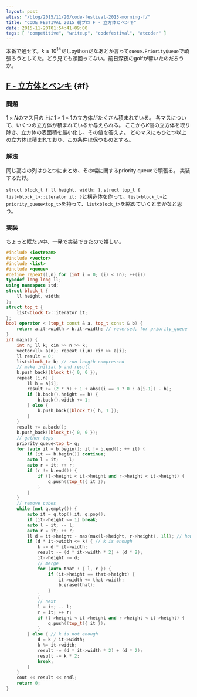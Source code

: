 ```yaml
---
layout: post
alias: "/blog/2015/11/20/code-festival-2015-morning-f/"
title: "CODE FESTIVAL 2015 朝プロ F - 立方体とペンキ"
date: 2015-11-20T01:54:41+09:00
tags: [ "competitive", "writeup", "codefestival", "atcoder" ]
---
```


本番で通せず。$k \le 10^{14}$だしpythonだなあとか言って`queue.PriorityQueue`で頑張ろうとしてた。どう見ても頭回ってない。前日深夜のgolfが響いたのだろうか。

<!-- more -->

## [F - 立方体とペンキ](https://beta.atcoder.jp/contests/code-festival-2015-morning-hard/tasks/cf_2015_morning_hard_b) {#f}

### 問題

$1 \times N$のマス目の上に$1 \times 1 \times 1$の立方体がたくさん積まれている。
各マスについて、いくつの立方体が積まれているか与えられる。
ここから$K$個の立方体を取り除き、立方体の表面積を最小化し、その値を答えよ。
どのマスにもひとつ以上の立方体は積まれており、この条件は保つものとする。

### 解法

同じ高さの列はひとつにまとめ、その幅に関するpriority queueで頑張る。
実装するだけ。

`struct block_t { ll height, width; }`, `struct top_t { list<block_t>::iterator it; }`と構造体を作って、`list<block_t>`と`priority_queue<top_t>`を持って、`list<block_t>`を縮めていくと楽かなと思う。

### 実装

ちょっと眠たい中、一発で実装できたので嬉しい。

``` c++
#include <iostream>
#include <vector>
#include <list>
#include <queue>
#define repeat(i,n) for (int i = 0; (i) < (n); ++(i))
typedef long long ll;
using namespace std;
struct block_t {
    ll height, width;
};
struct top_t {
    list<block_t>::iterator it;
};
bool operator < (top_t const & a, top_t const & b) {
    return a.it->width > b.it->width; // reversed, for priority_queue
}
int main() {
    int n; ll k; cin >> n >> k;
    vector<ll> a(n); repeat (i,n) cin >> a[i];
    ll result = 0;
    list<block_t> b; // run length compressed
    // make initial b and result
    b.push_back((block_t){ 0, 0 });
    repeat (i,n) {
        ll h = a[i];
        result += (2 * h) + 1 + abs((i == 0 ? 0 : a[i-1]) - h);
        if (b.back().height == h) {
            b.back().width += 1;
        } else {
            b.push_back((block_t){ h, 1 });
        }
    }
    result += a.back();
    b.push_back((block_t){ 0, 0 });
    // gather tops
    priority_queue<top_t> q;
    for (auto it = b.begin(); it != b.end(); ++ it) {
        if (it == b.begin()) continue;
        auto l = it; -- l;
        auto r = it; ++ r;
        if (r != b.end()) {
            if (l->height < it->height and r->height < it->height) {
                q.push((top_t){ it });
            }
        }
    }
    // remove cubes
    while (not q.empty()) {
        auto it = q.top().it; q.pop();
        if (it->height <= 1) break;
        auto l = it; -- l;
        auto r = it; ++ r;
        ll d = it->height - max(max(l->height, r->height), 1ll); // how many rows are deleted
        if (d * it->width <= k) { // k is enough
            k -= d * it->width;
            result -= (d * it->width * 2) + (d * 2);
            it->height -= d;
            // merge
            for (auto that : { l, r }) {
                if (it->height == that->height) {
                    it->width += that->width;
                    b.erase(that);
                }
            }
            // next
            l = it; -- l;
            r = it; ++ r;
            if (l->height < it->height and r->height < it->height) {
                q.push((top_t){ it });
            }
        } else { // k is not enough
            d = k / it->width;
            k %= it->width;
            result -= (d * it->width * 2) + (d * 2);
            result -= k * 2;
            break;
        }
    }
    cout << result << endl;
    return 0;
}
```
